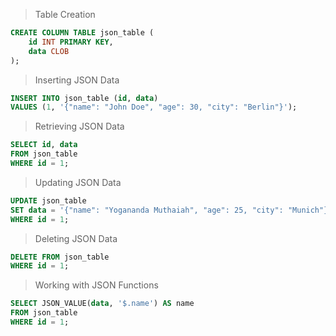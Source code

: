 > Table Creation
```sql
CREATE COLUMN TABLE json_table (
    id INT PRIMARY KEY,
    data CLOB
);
```

> Inserting JSON Data
```sql
INSERT INTO json_table (id, data)
VALUES (1, '{"name": "John Doe", "age": 30, "city": "Berlin"}');
```

> Retrieving JSON Data
```sql
SELECT id, data
FROM json_table
WHERE id = 1;
```

> Updating JSON Data
```sql
UPDATE json_table
SET data = '{"name": "Yogananda Muthaiah", "age": 25, "city": "Munich"}'
WHERE id = 1;
```

> Deleting JSON Data
```sql
DELETE FROM json_table
WHERE id = 1;
```

> Working with JSON Functions
```sql
SELECT JSON_VALUE(data, '$.name') AS name
FROM json_table
WHERE id = 1;
```
